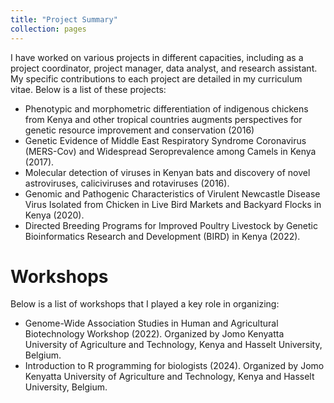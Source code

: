 ```yaml
---
title: "Project Summary"
collection: pages
---
```


I have worked on various projects in different capacities, including as a project coordinator, project manager, data analyst, and research assistant. My specific contributions to each project are detailed in my curriculum vitae. Below is a list of these projects:
- Phenotypic and morphometric differentiation of indigenous chickens from Kenya and other tropical countries augments perspectives for genetic resource improvement and conservation (2016)
- Genetic Evidence of Middle East Respiratory Syndrome Coronavirus (MERS-Cov) and Widespread Seroprevalence among Camels in Kenya (2017).
- Molecular detection of viruses in Kenyan bats and discovery of novel astroviruses, caliciviruses and rotaviruses (2016).
- Genomic and Pathogenic Characteristics of Virulent Newcastle Disease Virus Isolated from Chicken in Live Bird Markets and Backyard Flocks in Kenya (2020).
- Directed Breeding Programs for Improved Poultry Livestock by Genetic Bioinformatics Research and Development (BIRD) in Kenya (2022).

Workshops
======

Below is a list of workshops that I played a key role in organizing:
- Genome-Wide Association Studies in Human and Agricultural Biotechnology Workshop (2022). Organized by Jomo Kenyatta University of Agriculture and Technology, Kenya and Hasselt University, Belgium.
- Introduction to R programming for biologists (2024). Organized by Jomo Kenyatta University of Agriculture and Technology, Kenya and Hasselt University, Belgium. 

